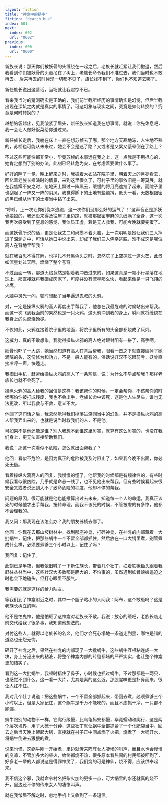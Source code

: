 ```yaml
---
layout: fiction
title: "神龛中的蜗牛"
fiction: "deatch_bus"
index: 601
next:
  index: 602
  url: "0602"
previous:
  index: 600
  url: "0600"
---
```

新族长说：那天你们被妖骨的头缠绕在一起之后，老族长就赶紧让我们撤退，然后我看到你们被妖骨的头悬吊在了树上，老族长命令我们不准过去，我们当时也不敢再去。  后来再去的时候现一切都不见了，族长找不到了，你们也不知道去哪了。

新任族长说出这番话，当场就让我震惊不已。

看来我当时的猜测确实是正确的，我们前半截所经历的事情确实是幻觉，但后半截出现在深坑之内就是真实的事情了，可这幻象与现实之间，究竟是如何转换的？究竟是何时转换的？

越想脑袋越疼，见我皱紧了眉头，新任族长知道我在想事情，就说：你先休息吧，我一会让人做好饭菜给你送过来。

新任族长走后，我躺在床上一直在想苏桢去了哪，那个地方天寒地冻，人生地不熟的，苏桢也可能从未来过，她会不会是迷了路？又或者是又累又饿晕倒在了路上？

不过这些可能性都非常小，毕竟苏桢的本事远在我之上，这一点我是不用担心的，她肯定想到了别的办法，此刻已经转危为安，在考虑着要做什么事了。

好好的睡了一觉，晚上醒来之时，我披着大衣站在院子里，朝着天上的月亮看去，回忆着老族长推演时的情景，来到这里很久了，可村子里的事依旧是一筹莫展，就在我焦躁不安之时，忽地天上飘过一阵黑云，缓缓的将月亮遮挡了起来。而院子里也刮起了一阵又一阵的阴风，我觉得脚下的土地有些颤抖，低头一看，无数根细密的黑已经从地下的土壤当中钻了出来。

“哼哼，上一次让你们侥幸逃跑，这一次你们没那么好的运气了！”这声音正是那妖骨娘娘的，我还没来得及往屋子里边跑，就被那密密麻麻的头缠满了全身，这一次我再次感受到了窒息的感觉，我体质正虚，若是无人救我，可能今晚就要完蛋了。

而这妖骨所说的话，更是让我丈二和尚摸不着头脑，上一次明明是她让我们三人掉进了深渊之中，可话从她口中说出来，却成了我们三人侥幸逃脱，难不成这是哪位高人在背地里帮我？

就在我百思不得其解，也挣扎不开黑色头之时，忽然院子上空掠过一道火芒，此景如流星划过天际，燃烧了整个苍穹。

不过画面一转，那道火焰竟然是朝着我冲击过来的，如果这真是一颗小行星落在地球上，那直接就将我砸成肉泥了，可度并没有流星那么快，看起来像是一只飞翔的火鹰。

大脑中灵光一闪，顿时想起了当年逼退鬼叔的火鸦。

对，一定是操纵火鸦的高人再度出手帮我了，他总在我最危难的时候站出来帮我。而这一次飞到我面前的果然也是一只火鸦，这火鸦冲到我的身上，瞬间就将缠绕在我身上的头燃烧殆尽。

不仅如此，火鸦连接着院子里的地面，将院子里所有的头全部都烧成了灰烬。

这威力，真的不敢想象，我觉得操纵火鸦的高人绝对跟封阳有一拼了，高手啊。

妖骨也吓了一大跳，她当然知道有高人在背后帮我，眼看一击之下就直接破掉了她满院的头，这份修为和功力，不是一般人能有的。俗话说好汉不吃眼前亏，妖骨直接冷哼一声，快遁走。

我掏出手机，赶紧给操纵火鸦的高人了一条短信，说：为什么不早点帮我？那样老族长也就不会死了。

操纵火鸦的高人给我的回信是这样：我该帮你的时候，一定会帮你，不该帮你的时候哪怕你被打成残废，我也不会出手，老族长命中该死，这是他人生尽头，谁也无法更改，所以我救与不救，意义不大。

他回了这句话之后，我忽然觉得我们掉落进深渊当中的幻象，并不是操纵火鸦的高人帮我弄出来的，也就是说当时救我们的人，不是他。

可如果不是他还能是谁？别人我想不到谁这里厉害，就算有这么厉害的，也没在我们身上，更无法直接帮助我们。

我说：那这一次看似不危险，怎么就出面帮我了？

他回：看似不危险，是因为真正的危险被我及时阻止了，如果我今晚不出面，你必死无疑。

看着操纵火鸦高人的回复，我慢慢的懂了，他帮我的时候都是有规律性的，有些时候我看似很凶险，几乎就是命悬一线了，也不见他出来帮我。但有些时候看起来很安全又或者说还到大不了致命危险的程度，他却不停的帮我。

问题的原因，很可能就是他也能推算出过去未来，知道每一个人的命运，我真正该死的时候他才出手帮我，扭转命理。而我不该死的时候，不管被虐的有多惨，他都不会理我的。

我又问：那我现在该怎么办？我的朋友苏桢去哪了。

他回：你现在去那山坡树林中，找到那座神龛，打碎神龛，在神龛的内部藏着一大批蜗牛，记住，把那些蜗牛一个不留全部都抓住，然后放在一口大锅里煮，别管煮成什么样，必须要煮够三个小时以上，记住了吗？

我回复：记住了。

此刻已是半夜，但我依旧喊了一下新任族长，带着几个壮丁，扛着铁锹锄头跟着我赶往丛林当中，这些壮汉大多数都是胆大的，不怕事的，虽然遇到妖骨娘娘逼迫之时也会下跪磕头，但打心眼里不服气。

我需要的就是这样的给力队友。

等我们到了神龛附近之时，其中一个胆子略小的人问我：阿布，这个敢砸吗？这是老族长树立的啊。

他不是怕鬼神，他是怕砸了这神龛对老族长不敬。我说：放心的砸吧，老族长临走前交代给我了很多事，我知道他想法的。

对付这些人，就得以老族长的名义，他们才会死心塌地一条道走到黑，哪怕是错的道路也无怨无悔。

砸开了神龛之后，果然在神龛的内部现了一大批蜗牛，这些蜗牛互相粘连成一大块，身上分泌出来的粘液，将整个神龛内部的砖缝都堵的严严实实，也让整个神龛更加结实了。

看到这一大批蜗牛，我顿时捂住了鼻子，小时候也抓过蜗牛，不过那都是一两只，也感觉不到什么，这一看一大片，尤其是离的这么近，那股腥味更是扑鼻而来，很让人扛不住。

我对几个壮丁说道：把这些蜗牛，一个不留全部抓起来，带回去煮，必须煮够三个小时以上，但是大家记住，这个蜗牛是千万不能吃的，而且不虚抓干净，一只都不能漏。

蜗牛跟别的动物不一样，它爬行级慢，比乌龟蚂蚁都慢，毕竟蠕动和爬行，这是两个层次境界，用了大概十分钟，这些壮丁就让蜗牛全部抓紧了一个化肥袋当中，回去之后当天晚上架起大锅，直接就在村子正中间点燃了火把，烧煮了一大锅开水，将蜗牛倒进去狠狠的煮。

说来也怪，这蜗牛刚一开始煮，里边就传来阵阵女人凄惨的叫声，而且水也会慢慢的变凉，不管加多大的柴火，始终都烧不热，很多原本看热闹的村民都被吓到了，好多老一辈的人都说这是得罪神灵了，我们烧的可是神仙，烧不得，应该供奉起来。

我不信这个邪，我就命令村名把柴火加的更多一点，可大锅里的水还就真的烧不开，里边还不停的传来女人的凄惨叫声。

就在我皱眉不解之时，忽地手机上又收到了一条短信。